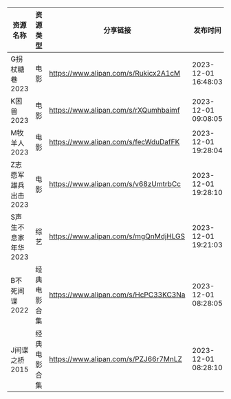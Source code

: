 | 资源名称         | 资源类型   | 分享链接                                 | 发布时间                |
| ------------ | ------ | ------------------------------------ | ------------------- |
| G拐杖糖巷2023    | 电影     | https://www.alipan.com/s/Rukicx2A1cM | 2023-12-01 16:48:03 |
| K困兽2023      | 电影     | https://www.alipan.com/s/rXQumhbaimf | 2023-12-01 09:08:05 |
| M牧羊人2023     | 电影     | https://www.alipan.com/s/fecWduDafFK | 2023-12-01 19:28:04 |
| Z志愿军雄兵出击2023 | 电影     | https://www.alipan.com/s/v68zUmtrbCc | 2023-12-01 19:28:10 |
| S声生不息家年华2023 | 综艺     | https://www.alipan.com/s/mgQnMdjHLGS | 2023-12-01 19:21:03 |
| B不死间谍2022    | 经典电影合集 | https://www.alipan.com/s/HcPC33KC3Na | 2023-12-01 08:28:05 |
| J间谍之桥2015    | 经典电影合集 | https://www.alipan.com/s/PZJ66r7MnLZ | 2023-12-01 08:28:10 |
